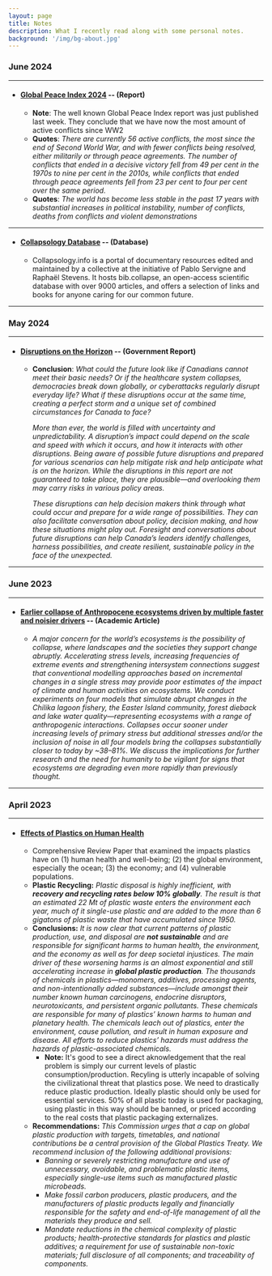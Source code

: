 ```yaml
---
layout: page
title: Notes
description: What I recently read along with some personal notes.
background: '/img/bg-about.jpg'
---
```

### June 2024

---

- #### [Global Peace Index 2024](https://www.visionofhumanity.org/wp-content/uploads/2024/06/GPI-2024-web.pdf?utm_source=substack&utm_medium=email) --  (Report)
    - **Note**: The well known Global Peace Index report was just published last week. They conclude that we have now the most amount of active conflicts since WW2
    - **Quotes**: _There are currently 56 active conflicts, the most since the end of Second World War, and with fewer conflicts being resolved, either militarily or through peace agreements. The number of conflicts that ended in a decisive victory fell from 49 per cent in the 1970s to nine per cent in the 2010s, while conflicts that ended through peace agreements fell from 23 per cent to four per cent over the same period._ 
    - **Quotes**: _The world has become less stable in the past 17 years with substantial increases in political instability, number of conflicts, deaths from conflicts and violent demonstrations_ 

 ---

- #### [Collapsology Database](https://www.collapsology.info/en/science/) -- (Database)
    - Collapsology.info is a portal of documentary resources edited and maintained by a collective at the initiative of Pablo Servigne and Raphaël Stevens. It hosts bib.collapse, an open-access scientific database with over 9000 articles, and offers a selection of links and books for anyone caring for our common future.

---

### May 2024

---

- #### [Disruptions on the Horizon](https://horizons.service.canada.ca/en/2024/disruptions/index.shtml#report) -- (Government Report)
    - **Conclusion**: 
        _What could the future look like if Canadians cannot meet their basic needs? Or if the healthcare system collapses, democracies break down globally, or cyberattacks regularly disrupt everyday life? What if these disruptions occur at the same time, creating a perfect storm and a unique set of combined circumstances for Canada to face?_
    
        _More than ever, the world is filled with uncertainty and unpredictability. A disruption’s impact could depend on the scale and speed with which it occurs, and how it interacts with other disruptions. Being aware of possible future disruptions and prepared for various scenarios can help mitigate risk and help anticipate what is on the horizon. While the disruptions in this report are not guaranteed to take place, they are plausible—and overlooking them may carry risks in various policy areas._
    
        _These disruptions can help decision makers think through what could occur and prepare for a wide range of possibilities. They can also facilitate conversation about policy, decision making, and how these situations might play out. Foresight and conversations about future disruptions can help Canada’s leaders identify challenges, harness possibilities, and create resilient, sustainable policy in the face of the unexpected._

---

### June 2023

---

- #### [Earlier collapse of Anthropocene ecosystems driven by multiple faster and noisier drivers](https://www.nature.com/articles/s41893-023-01157-x) -- (Academic Article)
    - _A major concern for the world’s ecosystems is the possibility of collapse, where landscapes and the societies they support change abruptly. Accelerating stress levels, increasing frequencies of extreme events and strengthening intersystem connections suggest that conventional modelling approaches based on incremental changes in a single stress may provide poor estimates of the impact of climate and human activities on ecosystems. We conduct experiments on four models that simulate abrupt changes in the Chilika lagoon fishery, the Easter Island community, forest dieback and lake water quality—representing ecosystems with a range of anthropogenic interactions. Collapses occur sooner under increasing levels of primary stress but additional stresses and/or the inclusion of noise in all four models bring the collapses substantially closer to today by ~38–81%. We discuss the implications for further research and the need for humanity to be vigilant for signs that ecosystems are degrading even more rapidly than previously thought._

---

### April 2023

---

- #### [Effects of Plastics on Human Health](https://annalsofglobalhealth.org/articles/10.5334/aogh.4056)
	- Comprehensive Review Paper that examined the impacts plastics have on (1) human health and well-being; (2) the global environment, especially the ocean; (3) the economy; and (4) vulnerable populations.
    - **Plastic Recycling:** _Plastic disposal is highly inefficient, with **recovery and recycling rates below 10% globally**. The result is that an estimated 22 Mt of plastic waste enters the environment each year, much of it single-use plastic and are added to the more than 6 gigatons of plastic waste that have accumulated since 1950._ 
    - **Conclusions:** _It is now clear that current patterns of plastic production, use, and disposal are **not sustainable** and are responsible for significant harms to human health, the environment, and the economy as well as for deep societal injustices. The main driver of these worsening harms is an almost exponential and still accelerating increase in **global plastic production**. The thousands of chemicals in plastics—monomers, additives, processing agents, and non-intentionally added substances—include amongst their number known human carcinogens, endocrine disruptors, neurotoxicants, and persistent organic pollutants. These chemicals are responsible for many of plastics’ known harms to human and planetary health. The chemicals leach out of plastics, enter the environment, cause pollution, and result in human exposure and disease. All efforts to reduce plastics’ hazards must address the hazards of plastic-associated chemicals._
        - **Note:** It's good to see a direct aknowledgement that the real problem is simply our current levels of plastic consumption/production. Recyling is utterly incapable of solving the civilizational threat that plastics pose. We need to drastically reduce plastic production. Ideally plastic should only be used for essential services. 50% of all plastic today is used for packaging, using plastic in this way should be banned, or priced according to the real costs that plastic packaging externalizes. 
    - **Recommendations:** _This Commission urges that a cap on global plastic production with targets, timetables, and national contributions be a central provision of the Global Plastics Treaty. We recommend inclusion of the following additional provisions:_
        - _Banning or severely restricting manufacture and use of unnecessary, avoidable, and problematic plastic items, especially single-use items such as manufactured plastic microbeads._
        - _Make fossil carbon producers, plastic producers, and the manufacturers of plastic products legally and financially responsible for the safety and end-of-life management of all the materials they produce and sell._
        - _Mandate reductions in the chemical complexity of plastic products; health-protective standards for plastics and plastic additives; a requirement for use of sustainable non-toxic materials; full disclosure of all components; and traceability of components._    
